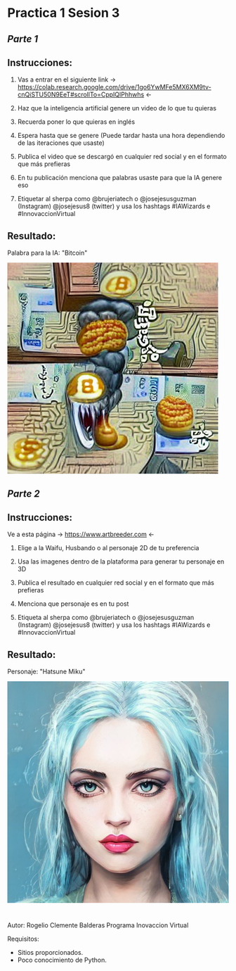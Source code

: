 # Practica 1 Sesion 3

*Parte 1*
-
Instrucciones: 
-
1. Vas a entrar en el siguiente link -> https://colab.research.google.com/drive/1go6YwMFe5MX6XM9tv-cnQiSTU50N9EeT#scrollTo=CppIQlPhhwhs <-
	
2. Haz que la inteligencia artificial genere un video de lo que tu quieras

3. Recuerda poner lo que quieras en inglés
	
4. Espera hasta que se genere (Puede tardar hasta una hora dependiendo de las iteraciones que usaste)
	
5. Publica el video que se descargó en cualquier red social y en el formato que más prefieras
	
6. En tu publicación menciona que palabras usaste para que la IA genere eso
	
7. Etiquetar al sherpa como @brujeriatech o @josejesusguzman (Instagram) @josejesus8 (twitter) y usa los hashtags #IAWizards e #InnovaccionVirtual

Resultado:
-
Palabra para la IA: "Bitcoin"

![imagen](IAword.png)

*Parte 2*
-
Instrucciones: 
-

Ve a esta página -> https://www.artbreeder.com <-
	
1. Elige a la Waifu, Husbando o al personaje 2D de tu preferencia
	
2. Usa las imagenes dentro de la plataforma para generar tu personaje en 3D
	
3. Publica el resultado en cualquier red social y en el formato que más prefieras
	
4. Menciona que personaje es en tu post
	
5. Etiqueta al sherpa como @brujeriatech o @josejesusguzman (Instagram) @josejesus8 (twitter) y usa los hashtags #IAWizards e #InnovaccionVirtual


Resultado:
-
Personaje: "Hatsune Miku"

![imagen](IAcharacter.jpeg)

#
Autor: Rogelio Clemente Balderas
Programa Inovaccion Virtual 

Requisitos: 

- Sitios proporcionados.
- Poco conocimiento de Python.

#